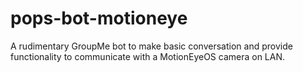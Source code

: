 # pops-bot-motioneye
A rudimentary GroupMe bot to make basic conversation and provide functionality to communicate with a MotionEyeOS camera on LAN.
